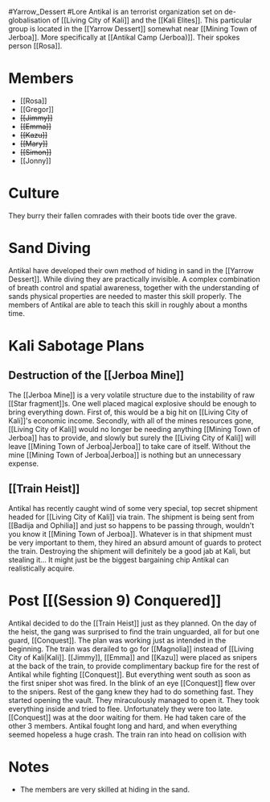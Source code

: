 #Yarrow_Dessert #Lore 
Antikal is an terrorist organization set on de-globalisation of [[Living City of Kali]] and the [[Kali Elites]]. This particular group is located in the [[Yarrow Dessert]] somewhat near [[Mining Town of Jerboa]]. More specifically at [[Antikal Camp (Jerboa)]]. Their spokes person [[Rosa]].
# Members
- [[Rosa]]
- [[Gregor]]
- ~~[[Jimmy]]~~
- ~~[[Emma]]~~
- ~~[[Kazu]]~~
- ~~[[Mary]]~~
- ~~[[Simon]]~~
- [[Jonny]]
# Culture
They burry their fallen comrades with their boots tide over the grave.
# Sand Diving
Antikal have developed their own method of hiding in sand in the [[Yarrow Dessert]]. While diving they are practically invisible. A complex combination of breath control and spatial awareness, together with the understanding of sands physical properties are needed to master this skill properly. The members of Antikal are able to teach this skill in roughly about a months time.
# Kali Sabotage Plans
## Destruction of the [[Jerboa Mine]]
The [[Jerboa Mine]] is a very volatile structure due to the instability of raw [[Star fragment]]s. One well placed magical explosive should be enough to bring everything down. First of, this would be a big hit on [[Living City of Kali]]'s economic income. Secondly, with all of the mines resources gone, [[Living City of Kali]] would no longer be needing anything [[Mining Town of Jerboa]] has to provide, and slowly but surely the [[Living City of Kali]] will leave [[Mining Town of Jerboa|Jerboa]] to take care of itself. Without the mine [[Mining Town of Jerboa|Jerboa]] is nothing but an unnecessary expense.
## [[Train Heist]]
Antikal has recently caught wind of some very special, top secret shipment headed for [[Living City of Kali]] via train. The shipment is being sent from [[Badija and Ophilia]] and just so happens to be passing through, wouldn't you know it [[Mining Town of Jerboa]]. Whatever is in that shipment must be very important to them, they hired an absurd amount of guards to protect the train. Destroying the shipment will definitely be a good jab at Kali, but stealing it... It might just be the biggest bargaining chip Antikal can realistically acquire.
# Post [[(Session 9) Conquered]]
Antikal decided to do the [[Train Heist]] just as they planned. On the day of the heist, the gang was surprised to find the train unguarded, all for but one guard, [[Conquest]]. The plan was working just as intended in the beginning. The train was derailed to go for [[Magnolia]] instead of [[Living City of Kali|Kali]]. [[Jimmy]], [[Emma]] and [[Kazu]] were placed as snipers at the back of the train, to provide complimentary backup fire for the rest of Antikal while fighting [[Conquest]]. But everything went south as soon as the first sniper shot was fired. In the blink of an eye [[Conquest]] flew over to the snipers. Rest of the gang knew they had to do something fast. They started opening the vault. They miraculously managed to open it. They took everything inside and tried to flee. Unfortunately they were too late. [[Conquest]] was at the door waiting for them. He had taken care of the other 3 members. Antikal fought long and hard, and when everything seemed hopeless a huge crash. The train ran into head on collision with 
# Notes
- The members are very skilled at hiding in the sand.
